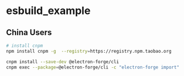# esbuild_example

## China Users

``` sh
# install cnpm
npm install cnpm -g  --registry=https://registry.npm.taobao.org

cnpm install --save-dev @electron-forge/cli
cnpm exec --package=@electron-forge/cli -c "electron-forge import"
```